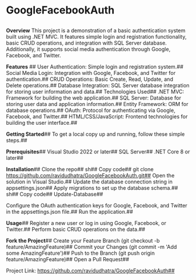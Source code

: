 # GoogleFacebookAuth
##
**Overview**
This project is a demonstration of a basic authentication system built using .NET MVC. It features simple login and registration functionality, basic CRUD operations, and integration with SQL Server database. Additionally, it supports social media authentication through Google, Facebook, and Twitter.

**Features** ##
User Authentication: Simple login and registration system.##
Social Media Login: Integration with Google, Facebook, and Twitter for authentication.##
CRUD Operations: Basic Create, Read, Update, and Delete operations.##
Database Integration: SQL Server database integration for storing user information and data.##
Technologies Used##
.NET MVC: Framework for building the web application.##
SQL Server: Database for storing user data and application information.##
Entity Framework: ORM for database operations.##
OAuth: Protocol for authenticating via Google, Facebook, and Twitter.##
HTML/CSS/JavaScript: Frontend technologies for building the user interface.##

**Getting Started**##
To get a local copy up and running, follow these simple steps.##

**Prerequisites**##
Visual Studio 2022 or later##
SQL Server##
.NET Core 8 or later##

**Installation**##
Clone the repo##
sh##
Copy code##
git clone https://github.com/ravidudhatra/GoogleFacebookAuth.git##
Open the solution in Visual Studio.##
Update the database connection string in appsettings.json##
Apply migrations to set up the database schema.##
sh##
Copy code##
Update-Database##

Configure the OAuth authentication keys for Google, Facebook, and Twitter in the appsettings.json file.##
Run the application.##

**Usage**##
Register a new user or log in using Google, Facebook, or Twitter.##
Perform basic CRUD operations on the data.##

**Fork the Project**##
Create your Feature Branch (git checkout -b feature/AmazingFeature)##
Commit your Changes (git commit -m 'Add some AmazingFeature')##
Push to the Branch (git push origin feature/AmazingFeature)##
Open a Pull Request##

Project Link: https://github.com/ravidudhatra/GoogleFacebookAuth##
